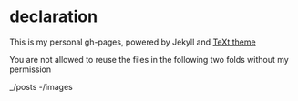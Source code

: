 # declaration

This is my personal gh-pages, powered by Jekyll and [TeXt theme](https://github.com/kitian616/jekyll-TeXt-theme)

You are not allowed to reuse the files in the following two folds  without my permission

_/posts
-/images



